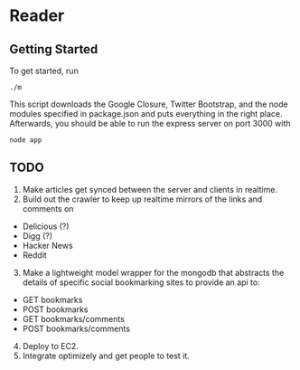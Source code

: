 # Reader

## Getting Started

To get started, run

```
./m
```

This script downloads the Google Closure, Twitter Bootstrap, and the node
modules specified in package.json and puts everything in the right place.
Afterwards, you should be able to run the express server on port 3000 with

```
node app
```

## TODO

1. Make articles get synced between the server and clients in realtime.
2. Build out the crawler to keep up realtime mirrors of the links and comments on
  * Delicious (?)
  * Digg (?)
  * Hacker News
  * Reddit
3. Make a lightweight model wrapper for the mongodb that abstracts the details
of specific social bookmarking sites to provide an api to:
  * GET bookmarks
  * POST bookmarks
  * GET bookmarks/comments
  * POST bookmarks/comments
4. Deploy to EC2.
5. Integrate optimizely and get people to test it.
